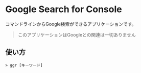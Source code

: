 # Google Search for Console
コマンドラインからGoogle検索ができるアプリケーションです。
> このアプリケーションはGoogleとの関連は一切ありません

## 使い方
```
> ggr [キーワード]
```
